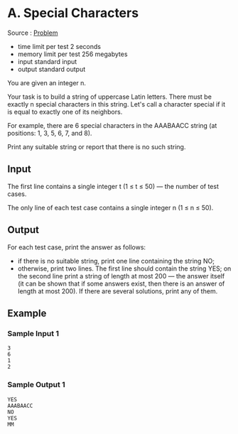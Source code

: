 # A. Special Characters

Source : [Problem](https://codeforces.com/problemset/problem/1948/A)

- time limit per test 2 seconds
- memory limit per test 256 megabytes
- input standard input
- output standard output

You are given an integer n.

Your task is to build a string of uppercase Latin letters. There must be exactly n special characters in this string. Let's call a character special if it is equal to exactly one of its neighbors.

For example, there are 6 special characters in the AAABAACC string (at positions: 1, 3, 5, 6, 7, and 8).

Print any suitable string or report that there is no such string.

## Input

The first line contains a single integer t (1 ≤ t ≤ 50) — the number of test cases.

The only line of each test case contains a single integer n (1 ≤ n ≤ 50).

## Output

For each test case, print the answer as follows:

- if there is no suitable string, print one line containing the string NO;
- otherwise, print two lines. The first line should contain the string YES; on the second line print a string of length at most 200 — the answer itself (it can be shown that if some answers exist, then there is an answer of length at most 200). If there are several solutions, print any of them.

## Example

### Sample Input 1

    3
    6
    1
    2

### Sample Output 1

    YES
    AAABAACC
    NO
    YES
    MM
